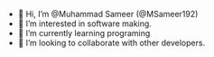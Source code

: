 - 👋 Hi, I’m @Muhammad Sameer (@MSameer192)
- 👀 I’m interested in software making.
- 🌱 I’m currently learning programing 
- 💞️ I’m looking to collaborate with other developers.
